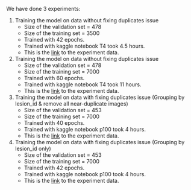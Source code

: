 We have done 3 experiments:

1. Training the model on data without fixing duplicates issue
   * Size of the validation set = 478
   * Size of the training set = 3500
   * Trained with 42 epochs.
   * Trained with kaggle notebook T4 took 4.5 hours.
   * This is the [link](https://huggingface.co/KyrillosIshak/Re-SkinCancer/tree/main/Experiments/exp1) to the experiment data.
2. Training the model on data without fixing duplicates issue
   * Size of the validation set = 478
   * Size of the training set = 7000
   * Trained with 60 epochs.
   * Trained with kaggle notebook T4 took 11 hours.
   * This is the [link](https://huggingface.co/KyrillosIshak/Re-SkinCancer/tree/main/Experiments/exp2) to the experiment data.
3. Training the model on data with fixing duplicates issue (Grouping by lesion_id & remove all near-duplicate images)
   * Size of the validation set = 453
   * Size of the training set = 7000
   * Trained with 40 epochs.
   * Trained with kaggle notebook p100 took 4 hours.
   * This is the [link](https://huggingface.co/KyrillosIshak/Re-SkinCancer/tree/main/Experiments/exp3) to the experiment data.
3. Training the model on data with fixing duplicates issue  (Grouping by lesion_id only)
   * Size of the validation set = 453
   * Size of the training set = 7000
   * Trained with 42 epochs.
   * Trained with kaggle notebook p100 took 4 hours.
   * This is the [link](https://huggingface.co/KyrillosIshak/Re-SkinCancer/tree/main/Experiments/exp4) to the experiment data.
